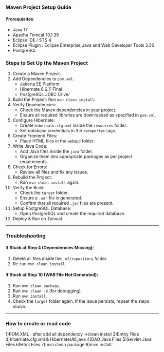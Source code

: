 
### Maven Project Setup Guide  
#### Prerequisites:  
- Java 17  
- Apache Tomcat 10.1.39  
- Eclipse IDE / STS 4
- Eclipse Plugin : Eclipse Enterprise Java and Web Developer Tools 3.36 
- PostgreSQL

### Steps to Set Up the Maven Project  

1. Create a Maven Project.  
2. Add Dependencies to `pom.xml`:  
   - Jakarta EE Platform  
   - Hibernate 6.6.11 Final  
   - PostgreSQL JDBC Driver  
3. Build the Project: Run `mvn clean install`.  
4. Verify Dependencies:  
   - Check the Maven dependencies in your project.  
   - Ensure all required libraries are downloaded as specified in `pom.xml`.  
5. Configure Hibernate:  
   - Create `hibernate.cfg.xml` inside the `resources` folder.  
   - Set database credentials in the `<property>` tags.  
6. Create Frontend Files:  
   - Place HTML files in the `webapp` folder.  
7. Write Java Code:  
   - Add Java files inside the `java` folder.  
   - Organize them into appropriate packages as per project requirements.  
8. Check for Errors:  
   - Review all files and fix any issues.  
9. Rebuild the Project:  
   - Run `mvn clean install` again.  
10. Verify the Build:  
    - Check the `target` folder.  
    - Ensure a `.war` file is generated.  
    - Confirm that all required `.jar` files are present.  
11. Setup PostgreSQL Database:  
    - Open PostgreSQL and create the required database.  
12. Deploy & Run on Tomcat.  

---

### Troubleshooting  

#### If Stuck at Step 4 (Dependencies Missing):  
1. Delete all files inside the `.m2/repository` folder.  
2. Re-run `mvn clean install`.  

#### If Stuck at Step 10 (WAR File Not Generated):  
1. Run `mvn clean package`.  
2. Run `mvn clean -X` (for debugging).  
3. Run `mvn install`.  
4. Check the `target` folder again. If the issue persists, repeat the steps above.  

---------------------------------------------------------------------------

### How to create or read code
1)POM.XML : after add all dependency ->clean install
2)Entity Files
3)hibernate.cfg.xml & HibernateUtil.java
4)DAO Java Files
5)Servlet Java Files
6)Html Files
7)mvn clean package
8)mvn install
